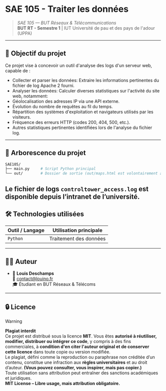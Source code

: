 # SAE 105 - Traiter les données

> _SAE 105 — BUT Réseaux & Télécommunications_  
> **BUT RT - Semestre 1** | IUT Université de pau et des pays de l'adour (UPPA)
---

## 🎯 Objectif du projet
Ce projet vise à concevoir un outil d'analyse des logs d'un serveur web, capable de :
- Collecter et parser les données: Extraire les informations pertinentes du fichier de log Apache 2 fourni.
- Analyser les données: Calculer diverses statistiques sur l'activité du site web, notamment:
- Géolocalisation des adresses IP via une API externe.
- Évolution du nombre de requêtes au fil du temps.
- Répartition des systèmes d'exploitation et navigateurs utilisés par les visiteurs.
- Fréquence des erreurs HTTP (codes 200, 404, 500, etc.).
- Autres statistiques pertinentes identifiées lors de l'analyse du fichier log.
---

## 📂 Arborescence du projet
```bash
SAE105/
├── main.py     # Script Python principal
└── out/        # Dossier de sortie (out/maps.html est volontairement absent de ce dépôt)
```
Le fichier de logs `controltower_access.log` est disponible depuis l’intranet de l’université.  
---

## 🛠️ Technologies utilisées

| Outil / Langage | Utilisation principale |  
|-----------------|------------------------|  
| `Python`        | Traitement des données |  
---

## 🧑‍💻 Auteur  
- 👤 **Louis Deschamps**  
  📧 [contact@louino.fr](mailto:contact@louino.fr)  
  🎓 Étudiant en BUT Réseaux & Télécoms  
---

## 🔒 Licence  
> [!WARNING]  
> **Plagiat interdit**  
> Ce projet est distribué sous la licence **MIT**. Vous êtes **autorisé à réutiliser, modifier, distribuer ou intégrer ce code**, y compris à des fins commerciales, à **condition d'en citer l'auteur original et de conserver cette licence** dans toute copie ou version modifiée.  
> Le plagiat, défini comme la reproduction ou paraphrase non créditée d’un contenu, constitue une infraction aux **règles universitaires** et au droit d’auteur. **(Vous pouvez consulter, vous inspirer, mais pas copier.)**  
> Toute utilisation sans attribution peut entraîner des sanctions académiques et juridiques.   
> **MIT License – Libre usage, mais attribution obligatoire.**   
